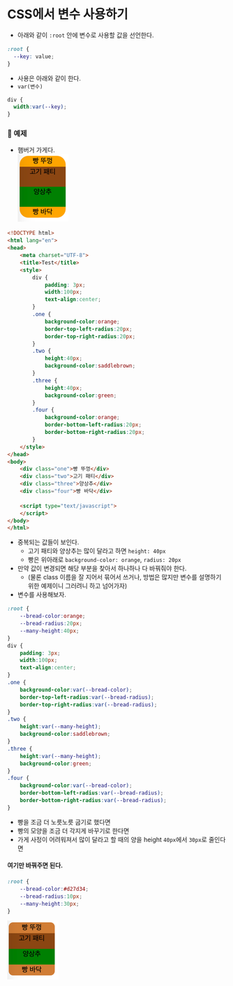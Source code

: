 # CSS에서 변수 사용하기
- 아래와 같이 `:root` 안에 변수로 사용할 값을 선언한다.
```scss
:root {
  --key: value;
}
```

- 사용은 아래와 같이 한다.
- `var(변수)`
```scss
div {
  width:var(--key);
}
```

### 🍔 예제
- 햄버거 가게다. \
![](.%5B20201125%5D_css_변수_images/d4c67b0f.png)
```html
<!DOCTYPE html>
<html lang="en">
<head>
    <meta charset="UTF-8">
    <title>Test</title>
    <style>
        div {
            padding: 3px;
            width:100px;
            text-align:center;
        }
        .one {
            background-color:orange;
            border-top-left-radius:20px;
            border-top-right-radius:20px;
        }
        .two {
            height:40px;
            background-color:saddlebrown;
        }
        .three {
            height:40px;
            background-color:green;
        }
        .four {
            background-color:orange;
            border-bottom-left-radius:20px;
            border-bottom-right-radius:20px;
        }
    </style>
</head>
<body>
    <div class="one">빵 뚜껑</div>
    <div class="two">고기 패티</div>
    <div class="three">양상추</div>
    <div class="four">빵 바닥</div>
    
    <script type="text/javascript">
    </script>
</body>
</html>
```
- 중복되는 값들이 보인다.
    - 고기 패티와 양상추는 많이 달라고 하면 `height: 40px`
    - 빵은 위아래로 `background-color: orange`, `radius: 20px`
- 만약 값이 변경되면 해당 부분을 찾아서 하나하나 다 바꿔줘야 한다.
    - (물론 class 이름을 잘 지어서 묶어서 쓰거나, 방법은 많지만 변수를 설명하기 위한 예제이니
    그러려니 하고 넘어가자)
- 변수를 사용해보자.
   
```scss
:root {
    --bread-color:orange;
    --bread-radius:20px;
    --many-height:40px;
}
div {
    padding: 3px;
    width:100px;
    text-align:center;
}
.one {
    background-color:var(--bread-color);
    border-top-left-radius:var(--bread-radius);
    border-top-right-radius:var(--bread-radius);
}
.two {
    height:var(--many-height);
    background-color:saddlebrown;
}
.three {
    height:var(--many-height);
    background-color:green;
}
.four {
    background-color:var(--bread-color);
    border-bottom-left-radius:var(--bread-radius);
    border-bottom-right-radius:var(--bread-radius);
}
```
- 빵을 조금 더 노릇노릇 굽기로 했다면
- 빵의 모양을 조금 더 각지게 바꾸기로 한다면
- 가게 사정이 어려워져서 많이 달라고 할 때의 양을 height `40px`에서 `30px`로 줄인다면
#### 여기만 바꿔주면 된다.
```css
:root {
    --bread-color:#d27d34;
    --bread-radius:10px;
    --many-height:30px;
}
```
![](.%5B20201125%5D_css_변수_images/fa780727.png)
